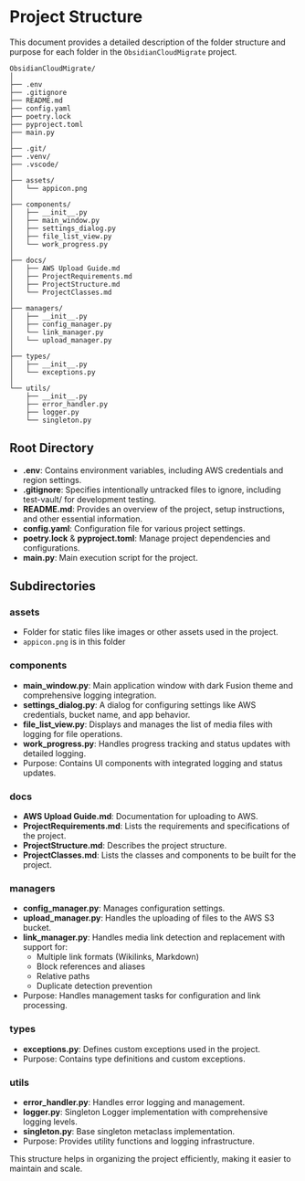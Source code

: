 # Project Structure

This document provides a detailed description of the folder structure and purpose for each folder in the `ObsidianCloudMigrate` project.

```ProjectTree
ObsidianCloudMigrate/
│
├── .env
├── .gitignore
├── README.md
├── config.yaml
├── poetry.lock
├── pyproject.toml
├── main.py
│
├── .git/
├── .venv/
├── .vscode/
│
├── assets/
│   └── appicon.png
│
├── components/
│   ├── __init__.py
│   ├── main_window.py
│   ├── settings_dialog.py
│   ├── file_list_view.py
│   └── work_progress.py
│
├── docs/
│   ├── AWS Upload Guide.md
│   ├── ProjectRequirements.md
│   ├── ProjectStructure.md
│   └── ProjectClasses.md
│
├── managers/
│   ├── __init__.py
│   ├── config_manager.py
│   └── link_manager.py
│   └── upload_manager.py
│
├── types/
│   ├── __init__.py
│   └── exceptions.py
│
└── utils/
    ├── __init__.py
    ├── error_handler.py
    ├── logger.py
    └── singleton.py
```

## Root Directory

- **.env**: Contains environment variables, including AWS credentials and region settings.
- **.gitignore**: Specifies intentionally untracked files to ignore, including test-vault/ for development testing.
- **README.md**: Provides an overview of the project, setup instructions, and other essential information.
- **config.yaml**: Configuration file for various project settings.
- **poetry.lock** & **pyproject.toml**: Manage project dependencies and configurations.
- **main.py**: Main execution script for the project.

## Subdirectories

### assets

- Folder for static files like images or other assets used in the project.
- `appicon.png` is in this folder

### components

- **main_window.py**: Main application window with dark Fusion theme and comprehensive logging integration.
- **settings_dialog.py**: A dialog for configuring settings like AWS credentials, bucket name, and app behavior.
- **file_list_view.py**: Displays and manages the list of media files with logging for file operations.
- **work_progress.py**: Handles progress tracking and status updates with detailed logging.
- Purpose: Contains UI components with integrated logging and status updates.

### docs

- **AWS Upload Guide.md**: Documentation for uploading to AWS.
- **ProjectRequirements.md**: Lists the requirements and specifications of the project.
- **ProjectStructure.md**: Describes the project structure.
- **ProjectClasses.md**: Lists the classes and components to be built for the project.

### managers

- **config_manager.py**: Manages configuration settings.
- **upload_manager.py**: Handles the uploading of files to the AWS S3 bucket.
- **link_manager.py**: Handles media link detection and replacement with support for:
  - Multiple link formats (Wikilinks, Markdown)
  - Block references and aliases
  - Relative paths
  - Duplicate detection prevention
- Purpose: Handles management tasks for configuration and link processing.

### types

- **exceptions.py**: Defines custom exceptions used in the project.
- Purpose: Contains type definitions and custom exceptions.

### utils

- **error_handler.py**: Handles error logging and management.
- **logger.py**: Singleton Logger implementation with comprehensive logging levels.
- **singleton.py**: Base singleton metaclass implementation.
- Purpose: Provides utility functions and logging infrastructure.

This structure helps in organizing the project efficiently, making it easier to maintain and scale.
